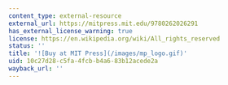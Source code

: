 ```yaml
---
content_type: external-resource
external_url: https://mitpress.mit.edu/9780262026291
has_external_license_warning: true
license: https://en.wikipedia.org/wiki/All_rights_reserved
status: ''
title: '![Buy at MIT Press](/images/mp_logo.gif)'
uid: 10c27d28-c5fa-4fcb-b4a6-83b12acede2a
wayback_url: ''
---
```

